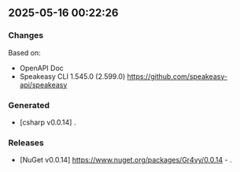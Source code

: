 

## 2025-05-16 00:22:26
### Changes
Based on:
- OpenAPI Doc  
- Speakeasy CLI 1.545.0 (2.599.0) https://github.com/speakeasy-api/speakeasy
### Generated
- [csharp v0.0.14] .
### Releases
- [NuGet v0.0.14] https://www.nuget.org/packages/Gr4vy/0.0.14 - .